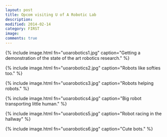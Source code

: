 ```yaml
---
layout: post
title: Opcom visiting U of A Robotic Lab
description: 
modified: 2014-02-14
category: FIRST
image: 
comments: true 
--- 
```


{% include image.html fn="uoarobotics1.jpg" caption="Getting a demonstration of the state of the art robotics research." %}

{% include image.html fn="uoarobotics2.jpg" caption="Robots like softies too." %}

{% include image.html fn="uoarobotics3.jpg" caption="Robots helping robots." %}

{% include image.html fn="uoarobotics4.jpg" caption="Big robot transporting little human." %}

{% include image.html fn="uoarobotics5.jpg" caption="Robot racing in the hallway" %}

{% include image.html fn="uoarobotics6.jpg" caption="Cute bots." %}



